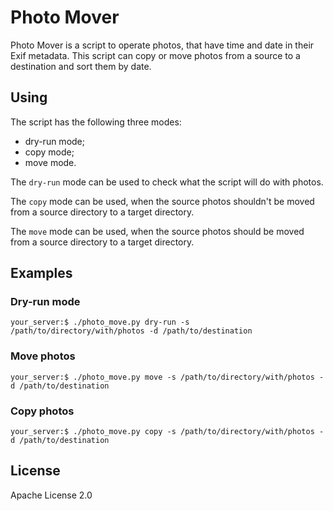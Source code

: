 Photo Mover
===========

Photo Mover is a script to operate photos, that have time and date in their
Exif metadata. This script can copy or move photos from a source to a destination and sort them by date.


Using
-----

The script has the following three modes:

 - dry-run mode;
 - copy mode;
 - move mode.

The `dry-run` mode can be used to check what the script will do with photos.

The `copy` mode can be used, when the source photos shouldn't be moved from a source directory to a target directory.

The `move` mode can be used, when the source photos should be moved from a source directory to a target directory.


Examples
--------

### Dry-run mode

```
your_server:$ ./photo_move.py dry-run -s /path/to/directory/with/photos -d /path/to/destination
```

### Move photos

```
your_server:$ ./photo_move.py move -s /path/to/directory/with/photos -d /path/to/destination
```

### Copy photos

```
your_server:$ ./photo_move.py copy -s /path/to/directory/with/photos -d /path/to/destination
```


License
-------
Apache License 2.0
